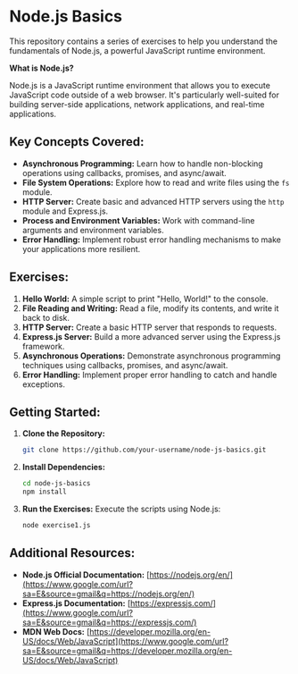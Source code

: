 # Node.js Basics

This repository contains a series of exercises to help you understand the fundamentals of Node.js, a powerful JavaScript runtime environment.

**What is Node.js?**

Node.js is a JavaScript runtime environment that allows you to execute JavaScript code outside of a web browser. It's particularly well-suited for building server-side applications, network applications, and real-time applications.

## Key Concepts Covered:

  - **Asynchronous Programming:** Learn how to handle non-blocking operations using callbacks, promises, and async/await.
  - **File System Operations:** Explore how to read and write files using the `fs` module.
  - **HTTP Server:** Create basic and advanced HTTP servers using the `http` module and Express.js.
  - **Process and Environment Variables:** Work with command-line arguments and environment variables.
  - **Error Handling:** Implement robust error handling mechanisms to make your applications more resilient.

## Exercises:

1.  **Hello World:** A simple script to print "Hello, World\!" to the console.
2.  **File Reading and Writing:** Read a file, modify its contents, and write it back to disk.
3.  **HTTP Server:** Create a basic HTTP server that responds to requests.
4.  **Express.js Server:** Build a more advanced server using the Express.js framework.
5.  **Asynchronous Operations:** Demonstrate asynchronous programming techniques using callbacks, promises, and async/await.
6.  **Error Handling:** Implement proper error handling to catch and handle exceptions.

## Getting Started:

1.  **Clone the Repository:**
    ```bash
    git clone https://github.com/your-username/node-js-basics.git
    ```
2.  **Install Dependencies:**
    ```bash
    cd node-js-basics
    npm install
    ```
3.  **Run the Exercises:**
    Execute the scripts using Node.js:
    ```bash
    node exercise1.js
    ```

## Additional Resources:

  - **Node.js Official Documentation:** [https://nodejs.org/en/](https://www.google.com/url?sa=E&source=gmail&q=https://nodejs.org/en/)
  - **Express.js Documentation:** [https://expressjs.com/](https://www.google.com/url?sa=E&source=gmail&q=https://expressjs.com/)
  - **MDN Web Docs:** [https://developer.mozilla.org/en-US/docs/Web/JavaScript](https://www.google.com/url?sa=E&source=gmail&q=https://developer.mozilla.org/en-US/docs/Web/JavaScript)
